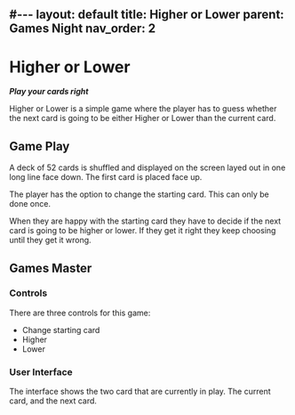 #---
layout: default
title: Higher or Lower
parent: Games Night
nav_order: 2
---

# Higher or Lower

**_Play your cards right_**

Higher or Lower is a simple game where the player has to guess whether the next card is going to be either Higher or Lower
than the current card.

## Game Play
A deck of 52 cards is shuffled and displayed on the screen layed out in one long line face down. The first card is placed
face up.

The player has the option to change the starting card. This can only be done once.

When they are happy with the starting card they have to decide if the next card is going to be higher or lower. If they
get it right they keep choosing until they get it wrong.

## Games Master
### Controls
There are three controls for this game:

* Change starting card
* Higher
* Lower

### User Interface
The interface shows the two card that are currently in play. The current card, and the next card.